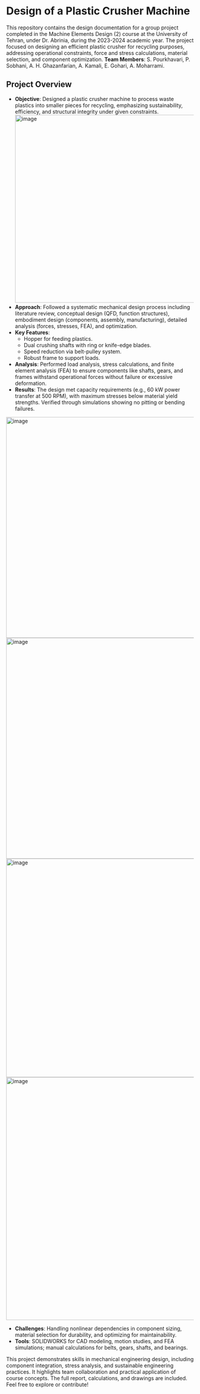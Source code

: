 # Design of a Plastic Crusher Machine

This repository contains the design documentation for a group project completed in the Machine Elements Design (2) course at the University of Tehran, under Dr. Abrinia, during the 2023-2024 academic year. The project focused on designing an efficient plastic crusher for recycling purposes, addressing operational constraints, force and stress calculations, material selection, and component optimization.
**Team Members**: S. Pourkhavari, P. Sobhani, A. H. Ghazanfarian, A. Kamali, E. Gohari, A. Moharrami.

## Project Overview
- **Objective**: Designed a plastic crusher machine to process waste plastics into smaller pieces for recycling, emphasizing sustainability, efficiency, and structural integrity under given constraints.
  <img width="988" height="503" alt="image" src="https://github.com/user-attachments/assets/0afe0dc4-f566-4c6e-affe-ea8e04f3b166" />
- **Approach**: Followed a systematic mechanical design process including literature review, conceptual design (QFD, function structures), embodiment design (components, assembly, manufacturing), detailed analysis (forces, stresses, FEA), and optimization.
- **Key Features**:
  - Hopper for feeding plastics.
  - Dual crushing shafts with ring or knife-edge blades.
  - Speed reduction via belt-pulley system.
  - Robust frame to support loads.
- **Analysis**: Performed load analysis, stress calculations, and finite element analysis (FEA) to ensure components like shafts, gears, and frames withstand operational forces without failure or excessive deformation.
- **Results**: The design met capacity requirements (e.g., 60 kW power transfer at 500 RPM), with maximum stresses below material yield strengths. Verified through simulations showing no pitting or bending failures.
<img width="1296" height="591" alt="image" src="https://github.com/user-attachments/assets/becb6b4c-c433-4969-8d59-1292ff140926" />
<img width="649" height="591" alt="image" src="https://github.com/user-attachments/assets/4d9e376a-a2ef-46aa-9b46-ca66afb3c5ce" />
<img width="1251" height="585" alt="image" src="https://github.com/user-attachments/assets/beced26f-7c61-4358-849a-2f730ba70775" />
<img width="759" height="650" alt="image" src="https://github.com/user-attachments/assets/6268004e-5c89-4f47-9bc1-dcfb7d985f4c" />

- **Challenges**: Handling nonlinear dependencies in component sizing, material selection for durability, and optimizing for maintainability.
- **Tools**: SOLIDWORKS for CAD modeling, motion studies, and FEA simulations; manual calculations for belts, gears, shafts, and bearings.

This project demonstrates skills in mechanical engineering design, including component integration, stress analysis, and sustainable engineering practices. It highlights team collaboration and practical application of course concepts. The full report, calculations, and drawings are included. Feel free to explore or contribute!
